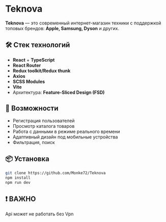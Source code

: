 # Teknova

**Teknova** — это современный интернет-магазин техники с поддержкой топовых брендов: **Apple, Samsung, Dyson** и других.

## 🛠️ Стек технологий

- **React** + **TypeScript**
- **React Router**
- **Redux toolkit/Redux thunk**
- **Axios**
- **SCSS Modules**
- **Vite**
- Архитектура: **Feature-Sliced Design (FSD)**

## 🚀 Возможности

- Регистрация пользователей
- Просмотр каталога товаров
- Работа с данными в режиме реального времени
- Адаптивный дизайн под мобильные устройства
- Фильтрация, поиск

## 📦 Установка

```bash
git clone https://github.com/Monke72/Teknova
npm install
npm run dev
```

## ❗ ВАЖНО

Api может не работать без Vpn
